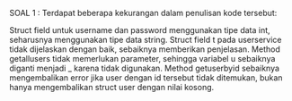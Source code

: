 SOAL 1 :
Terdapat beberapa kekurangan dalam penulisan kode tersebut:

Struct field untuk username dan password menggunakan tipe data int, seharusnya menggunakan tipe data string.
Struct field t pada userservice tidak dijelaskan dengan baik, sebaiknya memberikan penjelasan.
Method getallusers tidak memerlukan parameter, sehingga variabel u sebaiknya diganti menjadi _ karena tidak digunakan.
Method getuserbyid sebaiknya mengembalikan error jika user dengan id tersebut tidak ditemukan, bukan hanya mengembalikan struct user dengan nilai kosong.


